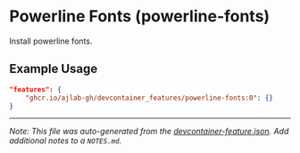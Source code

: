 
# Powerline Fonts (powerline-fonts)

Install powerline fonts.

## Example Usage

```json
"features": {
    "ghcr.io/ajlab-gh/devcontainer_features/powerline-fonts:0": {}
}
```





---

_Note: This file was auto-generated from the [devcontainer-feature.json](https://github.com/ajlab-gh/devcontainer_features/blob/main/src/powerline-fonts/devcontainer-feature.json).  Add additional notes to a `NOTES.md`._
